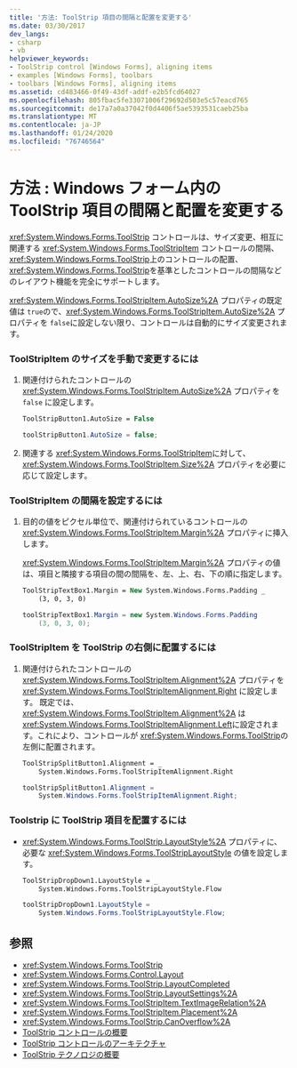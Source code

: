 ```yaml
---
title: '方法: ToolStrip 項目の間隔と配置を変更する'
ms.date: 03/30/2017
dev_langs:
- csharp
- vb
helpviewer_keywords:
- ToolStrip control [Windows Forms], aligning items
- examples [Windows Forms], toolbars
- toolbars [Windows Forms], aligning items
ms.assetid: cd483466-0f49-43df-addf-e2b5fcd64027
ms.openlocfilehash: 805fbac5fe33071006f29692d503e5c57eacd765
ms.sourcegitcommit: de17a7a0a37042f0d4406f5ae5393531caeb25ba
ms.translationtype: MT
ms.contentlocale: ja-JP
ms.lasthandoff: 01/24/2020
ms.locfileid: "76746564"
---
```

# <a name="how-to-change-the-spacing-and-alignment-of-toolstrip-items-in-windows-forms"></a>方法 : Windows フォーム内の ToolStrip 項目の間隔と配置を変更する
<xref:System.Windows.Forms.ToolStrip> コントロールは、サイズ変更、相互に関連する <xref:System.Windows.Forms.ToolStripItem> コントロールの間隔、<xref:System.Windows.Forms.ToolStrip>上のコントロールの配置、<xref:System.Windows.Forms.ToolStrip>を基準としたコントロールの間隔などのレイアウト機能を完全にサポートします。  
  
 <xref:System.Windows.Forms.ToolStripItem.AutoSize%2A> プロパティの既定値は `true`ので、<xref:System.Windows.Forms.ToolStripItem.AutoSize%2A> プロパティを `false`に設定しない限り、コントロールは自動的にサイズ変更されます。  
  
### <a name="to-manually-size-a-toolstripitem"></a>ToolStripItem のサイズを手動で変更するには  
  
1. 関連付けられたコントロールの <xref:System.Windows.Forms.ToolStripItem.AutoSize%2A> プロパティを `false` に設定します。  
  
    ```vb  
    ToolStripButton1.AutoSize = False  
    ```  
  
    ```csharp  
    toolStripButton1.AutoSize = false;  
    ```  
  
2. 関連する <xref:System.Windows.Forms.ToolStripItem>に対して、<xref:System.Windows.Forms.ToolStripItem.Size%2A> プロパティを必要に応じて設定します。  
  
### <a name="to-set-the-spacing-of-a-toolstripitem"></a>ToolStripItem の間隔を設定するには  
  
1. 目的の値をピクセル単位で、関連付けられているコントロールの <xref:System.Windows.Forms.ToolStripItem.Margin%2A> プロパティに挿入します。  
  
     <xref:System.Windows.Forms.ToolStripItem.Margin%2A> プロパティの値は、項目と隣接する項目の間の間隔を、左、上、右、下の順に指定します。  
  
    ```vb  
    ToolStripTextBox1.Margin = New System.Windows.Forms.Padding _  
        (3, 0, 3, 0)  
    ```  
  
    ```csharp  
    toolStripTextBox1.Margin = new System.Windows.Forms.Padding   
        (3, 0, 3, 0);  
    ```  
  
### <a name="to-align-a-toolstripitem-to-the-right-side-of-the-toolstrip"></a>ToolStripItem を ToolStrip の右側に配置するには  
  
1. 関連付けられたコントロールの <xref:System.Windows.Forms.ToolStripItem.Alignment%2A> プロパティを <xref:System.Windows.Forms.ToolStripItemAlignment.Right> に設定します。 既定では、<xref:System.Windows.Forms.ToolStripItem.Alignment%2A> は <xref:System.Windows.Forms.ToolStripItemAlignment.Left>に設定されます。これにより、コントロールが <xref:System.Windows.Forms.ToolStrip>の左側に配置されます。  
  
    ```vb  
    ToolStripSplitButton1.Alignment = _  
        System.Windows.Forms.ToolStripItemAlignment.Right  
    ```  
  
    ```csharp  
    toolStripSplitButton1.Alignment =   
        System.Windows.Forms.ToolStripItemAlignment.Right;  
    ```  
  
### <a name="to-arrange-toolstrip-items-on-the-toolstrip"></a>Toolstrip に ToolStrip 項目を配置するには  
  
- <xref:System.Windows.Forms.ToolStrip.LayoutStyle%2A> プロパティに、必要な <xref:System.Windows.Forms.ToolStripLayoutStyle> の値を設定します。  
  
    ```vb  
    ToolStripDropDown1.LayoutStyle = _  
        System.Windows.Forms.ToolStripLayoutStyle.Flow  
    ```  
  
    ```csharp  
    toolStripDropDown1.LayoutStyle =   
        System.Windows.Forms.ToolStripLayoutStyle.Flow;  
    ```  
  
## <a name="see-also"></a>参照

- <xref:System.Windows.Forms.ToolStrip>
- <xref:System.Windows.Forms.Control.Layout>
- <xref:System.Windows.Forms.ToolStrip.LayoutCompleted>
- <xref:System.Windows.Forms.ToolStrip.LayoutSettings%2A>
- <xref:System.Windows.Forms.ToolStripItem.TextImageRelation%2A>
- <xref:System.Windows.Forms.ToolStripItem.Placement%2A>
- <xref:System.Windows.Forms.ToolStrip.CanOverflow%2A>
- [ToolStrip コントロールの概要](toolstrip-control-overview-windows-forms.md)
- [ToolStrip コントロールのアーキテクチャ](toolstrip-control-architecture.md)
- [ToolStrip テクノロジの概要](toolstrip-technology-summary.md)
